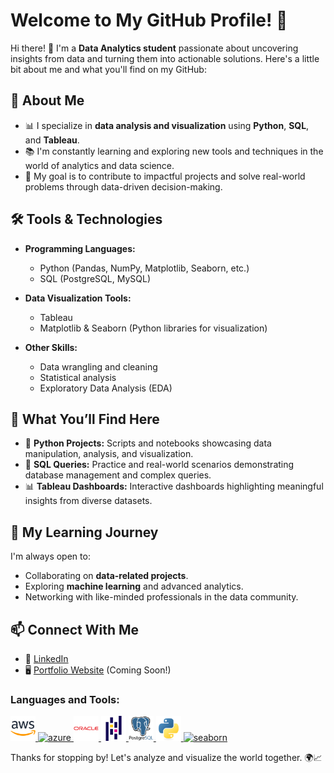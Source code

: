 # Welcome to My GitHub Profile! 🎉

Hi there! 👋 I'm a **Data Analytics student** passionate about uncovering insights from data and turning them into actionable solutions. Here's a little bit about me and what you'll find on my GitHub:  

## 🌟 About Me  
- 📊 I specialize in **data analysis and visualization** using **Python**, **SQL**, and **Tableau**.  
- 📚 I'm constantly learning and exploring new tools and techniques in the world of analytics and data science.  
- 🎯 My goal is to contribute to impactful projects and solve real-world problems through data-driven decision-making.  

## 🛠️ Tools & Technologies  
- **Programming Languages:**  
  - Python (Pandas, NumPy, Matplotlib, Seaborn, etc.)  
  - SQL (PostgreSQL, MySQL)  

- **Data Visualization Tools:**  
  - Tableau  
  - Matplotlib & Seaborn (Python libraries for visualization)  

- **Other Skills:**  
  - Data wrangling and cleaning  
  - Statistical analysis  
  - Exploratory Data Analysis (EDA)  

## 📂 What You’ll Find Here  
- 🚀 **Python Projects:** Scripts and notebooks showcasing data manipulation, analysis, and visualization.  
- 🧮 **SQL Queries:** Practice and real-world scenarios demonstrating database management and complex queries.  
- 📊 **Tableau Dashboards:** Interactive dashboards highlighting meaningful insights from diverse datasets.  

## 🎯 My Learning Journey  
I'm always open to:  
- Collaborating on **data-related projects**.  
- Exploring **machine learning** and advanced analytics.  
- Networking with like-minded professionals in the data community.  

## 📫 Connect With Me  
- 💼 [LinkedIn](www.linkedin.com/andreas.zachariou)  
- 🖥️ [Portfolio Website](#) (Coming Soon!)  

<h3 align="left">Languages and Tools:</h3>
<p align="left"> <a href="https://aws.amazon.com" target="_blank" rel="noreferrer"> <img src="https://raw.githubusercontent.com/devicons/devicon/master/icons/amazonwebservices/amazonwebservices-original-wordmark.svg" alt="aws" width="40" height="40"/> </a> <a href="https://azure.microsoft.com/en-in/" target="_blank" rel="noreferrer"> <img src="https://www.vectorlogo.zone/logos/microsoft_azure/microsoft_azure-icon.svg" alt="azure" width="40" height="40"/> </a> <a href="https://www.oracle.com/" target="_blank" rel="noreferrer"> <img src="https://raw.githubusercontent.com/devicons/devicon/master/icons/oracle/oracle-original.svg" alt="oracle" width="40" height="40"/> </a> <a href="https://pandas.pydata.org/" target="_blank" rel="noreferrer"> <img src="https://raw.githubusercontent.com/devicons/devicon/2ae2a900d2f041da66e950e4d48052658d850630/icons/pandas/pandas-original.svg" alt="pandas" width="40" height="40"/> </a> <a href="https://www.postgresql.org" target="_blank" rel="noreferrer"> <img src="https://raw.githubusercontent.com/devicons/devicon/master/icons/postgresql/postgresql-original-wordmark.svg" alt="postgresql" width="40" height="40"/> </a> <a href="https://www.python.org" target="_blank" rel="noreferrer"> <img src="https://raw.githubusercontent.com/devicons/devicon/master/icons/python/python-original.svg" alt="python" width="40" height="40"/> </a> <a href="https://seaborn.pydata.org/" target="_blank" rel="noreferrer"> <img src="https://seaborn.pydata.org/_images/logo-mark-lightbg.svg" alt="seaborn" width="40" height="40"/> </a> </p>



Thanks for stopping by! Let's analyze and visualize the world together. 🌍📈
